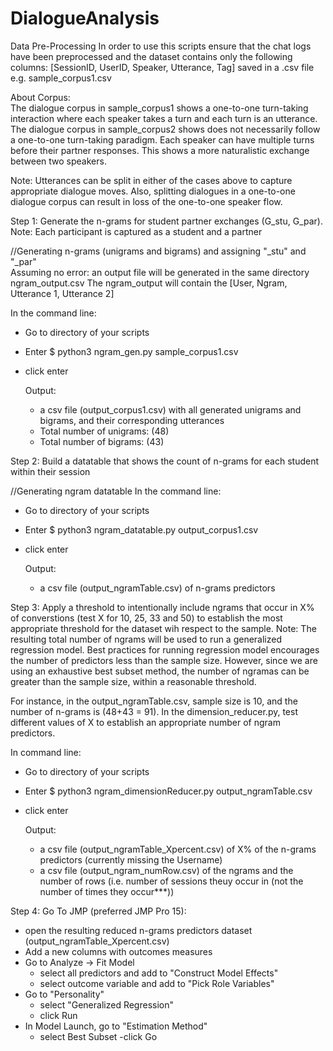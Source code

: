 # DialogueAnalysis

Data Pre-Processing 
In order to use this scripts ensure that the chat logs have been preprocessed and the dataset contains only the following columns:
[SessionID, UserID, Speaker, Utterance, Tag] saved in a .csv file e.g. sample_corpus1.csv

About Corpus:  
The dialogue corpus in sample_corpus1 shows a one-to-one turn-taking interaction where each speaker takes a turn and each turn is an utterance. 
The dialogue corpus in sample_corpus2 shows does not necessarily follow a one-to-one turn-taking paradigm. Each speaker can have multiple turns before their partner responses. This shows a more naturalistic exchange between two speakers. 

Note: Utterances can be split in either of the cases above to capture appropriate dialogue moves. Also, splitting dialogues in a one-to-one dialogue corpus can result in loss of the one-to-one speaker flow. 

Step 1: Generate the n-grams for student partner exchanges (G_stu, G_par).
Note: Each participant is captured as a student and a partner

//Generating n-grams (unigrams and bigrams) and assigning "_stu" and "_par"  
Assuming no error: an output file will be generated in the same directory ngram_output.csv
The ngram_output will contain the [User, Ngram, Utterance 1, Utterance 2]

In the command line: 
- Go to directory of your scripts
- Enter $ python3 ngram_gen.py sample_corpus1.csv
- click enter

    Output:
    - a csv file (output_corpus1.csv) with all generated unigrams and bigrams, and their corresponding utterances 
    - Total number of unigrams: (48)
    - Total number of bigrams: (43)


Step 2: Build a datatable that shows the count of n-grams for each student within their session

//Generating ngram datatable
In the command line: 
- Go to directory of your scripts
- Enter $ python3 ngram_datatable.py output_corpus1.csv
- click enter 

    Output: 
    -  a csv file (output_ngramTable.csv) of n-grams predictors 

Step 3: Apply a threshold to intentionally include ngrams that occur in X% of converstions (test X for 10, 25, 33 and 50) to establish the most appropriate threshold for the dataset wih respect to the sample. 
Note: The resulting total number of ngrams will be used to run a generalized regression model. Best practices for running regression model encourages the number of predictors less than the sample size. However, since we are using an exhaustive best subset method, the number of ngramas can be greater than the sample size, within a reasonable threshold.

For instance, in the output_ngramTable.csv, sample size is 10, and the number of n-grams is (48+43 = 91). 
In the dimension_reducer.py, test different values of X to establish an appropriate number of ngram predictors.

In command line: 
- Go to directory of your scripts
- Enter $ python3 ngram_dimensionReducer.py output_ngramTable.csv
- click enter 

    Output: 
    - a csv file (output_ngramTable_Xpercent.csv) of X% of the n-grams predictors (currently missing the Username)
    - a csv file (output_ngram_numRow.csv) of the ngrams and the number of rows (i.e. number of sessions theuy occur in (not the number of times they occur***))

Step 4: 
Go To JMP (preferred JMP Pro 15): 
- open the resulting reduced n-grams predictors dataset (output_ngramTable_Xpercent.csv)
- Add a new columns with outcomes measures 
- Go to Analyze -> Fit Model
    - select all predictors and add to "Construct Model Effects"
    - select outcome variable and add to "Pick Role Variables" 
- Go to "Personality"
    - select "Generalized Regression" 
    - click Run
- In Model Launch, go to  "Estimation Method" 
    - select Best Subset
    -click Go 
